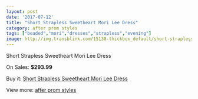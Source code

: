 ```yaml
---
layout: post
date: '2017-07-12'
title: "Short Strapless Sweetheart Mori Lee Dress"
category: after prom styles
tags: ["beaded","mori","dresses","strapless","evening"]
image: http://img.transblink.com/15138-thickbox_default/short-strapless-sweetheart-mori-lee-dress.jpg
---
```

Short Strapless Sweetheart Mori Lee Dress

On Sales: **$293.99**
<a href="https://www.transblink.com/en/after-prom-styles/4826-short-strapless-sweetheart-mori-lee-dress.html"><amp-img layout="responsive" width="600" height="600" src="//img.transblink.com/15138-thickbox_default/short-strapless-sweetheart-mori-lee-dress.jpg" alt="Short Strapless Sweetheart Mori Lee Dress 0" /></a>
<a href="https://www.transblink.com/en/after-prom-styles/4826-short-strapless-sweetheart-mori-lee-dress.html"><amp-img layout="responsive" width="600" height="600" src="//img.transblink.com/15140-thickbox_default/short-strapless-sweetheart-mori-lee-dress.jpg" alt="Short Strapless Sweetheart Mori Lee Dress 1" /></a>
<a href="https://www.transblink.com/en/after-prom-styles/4826-short-strapless-sweetheart-mori-lee-dress.html"><amp-img layout="responsive" width="600" height="600" src="//img.transblink.com/15139-thickbox_default/short-strapless-sweetheart-mori-lee-dress.jpg" alt="Short Strapless Sweetheart Mori Lee Dress 2" /></a>

Buy it: [Short Strapless Sweetheart Mori Lee Dress](https://www.transblink.com/en/after-prom-styles/4826-short-strapless-sweetheart-mori-lee-dress.html "Short Strapless Sweetheart Mori Lee Dress")

View more: [after prom styles](https://www.transblink.com/en/55-after-prom-styles "after prom styles")